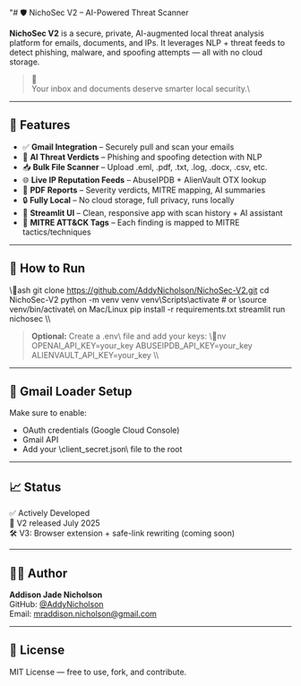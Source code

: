 "# 🛡️ NichoSec V2 – AI-Powered Threat Scanner

**NichoSec V2** is a secure, private, AI-augmented local threat analysis platform for emails, documents, and IPs. It leverages NLP + threat feeds to detect phishing, malware, and spoofing attempts — all with no cloud storage.

> 🧠 \
Your
inbox
and
documents
deserve
smarter
local
security.\

---

## 🚀 Features

- ✅ **Gmail Integration** – Securely pull and scan your emails
- 🧠 **AI Threat Verdicts** – Phishing and spoofing detection with NLP
- 📥 **Bulk File Scanner** – Upload .eml, .pdf, .txt, .log, .docx, .csv, etc.
- 🌐 **Live IP Reputation Feeds** – AbuseIPDB + AlienVault OTX lookup
- 🧾 **PDF Reports** – Severity verdicts, MITRE mapping, AI summaries
- 🔒 **Fully Local** – No cloud storage, full privacy, runs locally
- 🧰 **Streamlit UI** – Clean, responsive app with scan history + AI assistant
- 🧪 **MITRE ATT&CK Tags** – Each finding is mapped to MITRE tactics/techniques

---

## 📂 How to Run

\\\ash
git clone https://github.com/AddyNicholson/NichoSec-V2.git
cd NichoSec-V2
python -m venv venv
venv\\Scripts\\activate   # or \source venv/bin/activate\ on Mac/Linux
pip install -r requirements.txt
streamlit run nichosec
\\\

> **Optional:** Create a \.env\ file and add your keys:
\\\nv
OPENAI_API_KEY=your_key
ABUSEIPDB_API_KEY=your_key
ALIENVAULT_API_KEY=your_key
\\\

---

## 🔑 Gmail Loader Setup

Make sure to enable:
- OAuth credentials (Google Cloud Console)
- Gmail API
- Add your \client_secret.json\ file to the root

---

## 📈 Status

✅ Actively Developed  
📍 V2 released July 2025  
🛠️ V3: Browser extension + safe-link rewriting (coming soon)

---

## 👨‍💻 Author

**Addison Jade Nicholson**  
GitHub: [@AddyNicholson](https://github.com/AddyNicholson)  
Email: mraddison.nicholson@gmail.com

---

## 📜 License

MIT License — free to use, fork, and contribute.

